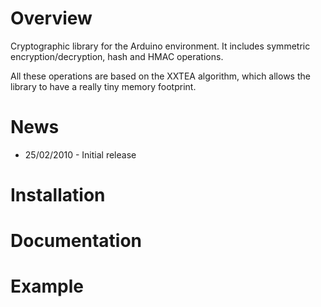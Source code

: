 # Overview #

Cryptographic library for the Arduino environment. It includes symmetric encryption/decryption, hash and HMAC operations.

All these operations are based on the XXTEA algorithm, which allows the library to have a really tiny memory footprint.

# News #
  * 25/02/2010 - Initial release

# Installation #

# Documentation #

# Example #